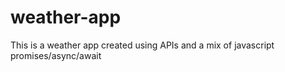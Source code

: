 # weather-app

This is a weather app created using APIs and a mix of javascript promises/async/await
